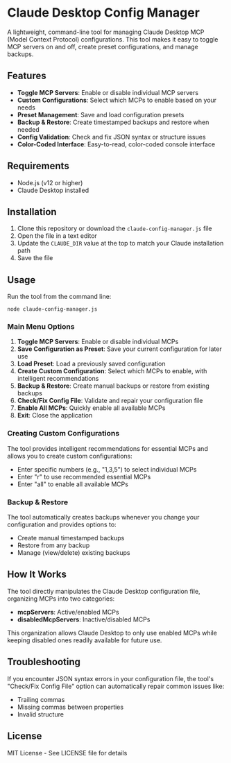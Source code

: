 # Claude Desktop Config Manager

A lightweight, command-line tool for managing Claude Desktop MCP (Model Context Protocol) configurations. This tool makes it easy to toggle MCP servers on and off, create preset configurations, and manage backups.

## Features

- **Toggle MCP Servers**: Enable or disable individual MCP servers
- **Custom Configurations**: Select which MCPs to enable based on your needs
- **Preset Management**: Save and load configuration presets
- **Backup & Restore**: Create timestamped backups and restore when needed
- **Config Validation**: Check and fix JSON syntax or structure issues
- **Color-Coded Interface**: Easy-to-read, color-coded console interface

## Requirements

- Node.js (v12 or higher)
- Claude Desktop installed

## Installation

1. Clone this repository or download the `claude-config-manager.js` file
2. Open the file in a text editor
3. Update the `CLAUDE_DIR` value at the top to match your Claude installation path
4. Save the file

## Usage

Run the tool from the command line:

```
node claude-config-manager.js
```

### Main Menu Options

1. **Toggle MCP Servers**: Enable or disable individual MCPs
2. **Save Configuration as Preset**: Save your current configuration for later use
3. **Load Preset**: Load a previously saved configuration
4. **Create Custom Configuration**: Select which MCPs to enable, with intelligent recommendations
5. **Backup & Restore**: Create manual backups or restore from existing backups
6. **Check/Fix Config File**: Validate and repair your configuration file
7. **Enable All MCPs**: Quickly enable all available MCPs
8. **Exit**: Close the application

### Creating Custom Configurations

The tool provides intelligent recommendations for essential MCPs and allows you to create custom configurations:

- Enter specific numbers (e.g., "1,3,5") to select individual MCPs
- Enter "r" to use recommended essential MCPs
- Enter "all" to enable all available MCPs

### Backup & Restore

The tool automatically creates backups whenever you change your configuration and provides options to:

- Create manual timestamped backups
- Restore from any backup
- Manage (view/delete) existing backups

## How It Works

The tool directly manipulates the Claude Desktop configuration file, organizing MCPs into two categories:

- **mcpServers**: Active/enabled MCPs
- **disabledMcpServers**: Inactive/disabled MCPs

This organization allows Claude Desktop to only use enabled MCPs while keeping disabled ones readily available for future use.

## Troubleshooting

If you encounter JSON syntax errors in your configuration file, the tool's "Check/Fix Config File" option can automatically repair common issues like:

- Trailing commas
- Missing commas between properties
- Invalid structure

## License

MIT License - See LICENSE file for details
